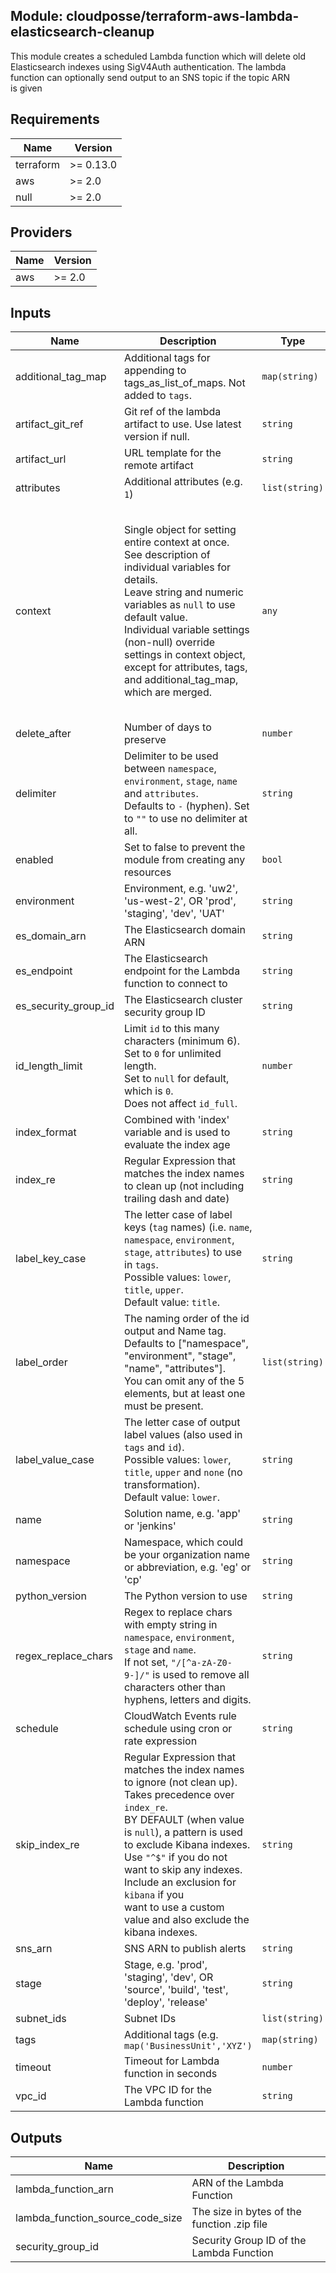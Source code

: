 <!-- markdownlint-disable -->
## Module: cloudposse/terraform-aws-lambda-elasticsearch-cleanup

This module creates a scheduled Lambda function which will delete old  
Elasticsearch indexes using SigV4Auth authentication. The lambda  
function can optionally send output to an SNS topic if the topic ARN  
is given

## Requirements

| Name | Version |
|------|---------|
| terraform | >= 0.13.0 |
| aws | >= 2.0 |
| null | >= 2.0 |

## Providers

| Name | Version |
|------|---------|
| aws | >= 2.0 |

## Inputs

| Name | Description | Type | Default | Required |
|------|-------------|------|---------|:--------:|
| additional\_tag\_map | Additional tags for appending to tags\_as\_list\_of\_maps. Not added to `tags`. | `map(string)` | `{}` | no |
| artifact\_git\_ref | Git ref of the lambda artifact to use. Use latest version if null. | `string` | `""` | no |
| artifact\_url | URL template for the remote artifact | `string` | `"https://artifacts.cloudposse.com/$${module_name}/$${git_ref}/$${filename}"` | no |
| attributes | Additional attributes (e.g. `1`) | `list(string)` | `[]` | no |
| context | Single object for setting entire context at once.<br>See description of individual variables for details.<br>Leave string and numeric variables as `null` to use default value.<br>Individual variable settings (non-null) override settings in context object,<br>except for attributes, tags, and additional\_tag\_map, which are merged. | `any` | <pre>{<br>  "additional_tag_map": {},<br>  "attributes": [],<br>  "delimiter": null,<br>  "enabled": true,<br>  "environment": null,<br>  "id_length_limit": null,<br>  "label_key_case": null,<br>  "label_order": [],<br>  "label_value_case": null,<br>  "name": null,<br>  "namespace": null,<br>  "regex_replace_chars": null,<br>  "stage": null,<br>  "tags": {}<br>}</pre> | no |
| delete\_after | Number of days to preserve | `number` | `15` | no |
| delimiter | Delimiter to be used between `namespace`, `environment`, `stage`, `name` and `attributes`.<br>Defaults to `-` (hyphen). Set to `""` to use no delimiter at all. | `string` | `null` | no |
| enabled | Set to false to prevent the module from creating any resources | `bool` | `null` | no |
| environment | Environment, e.g. 'uw2', 'us-west-2', OR 'prod', 'staging', 'dev', 'UAT' | `string` | `null` | no |
| es\_domain\_arn | The Elasticsearch domain ARN | `string` | n/a | yes |
| es\_endpoint | The Elasticsearch endpoint for the Lambda function to connect to | `string` | n/a | yes |
| es\_security\_group\_id | The Elasticsearch cluster security group ID | `string` | n/a | yes |
| id\_length\_limit | Limit `id` to this many characters (minimum 6).<br>Set to `0` for unlimited length.<br>Set to `null` for default, which is `0`.<br>Does not affect `id_full`. | `number` | `null` | no |
| index\_format | Combined with 'index' variable and is used to evaluate the index age | `string` | `"%Y.%m.%d"` | no |
| index\_re | Regular Expression that matches the index names to clean up (not including trailing dash and date) | `string` | `".*"` | no |
| label\_key\_case | The letter case of label keys (`tag` names) (i.e. `name`, `namespace`, `environment`, `stage`, `attributes`) to use in `tags`.<br>Possible values: `lower`, `title`, `upper`.<br>Default value: `title`. | `string` | `null` | no |
| label\_order | The naming order of the id output and Name tag.<br>Defaults to ["namespace", "environment", "stage", "name", "attributes"].<br>You can omit any of the 5 elements, but at least one must be present. | `list(string)` | `null` | no |
| label\_value\_case | The letter case of output label values (also used in `tags` and `id`).<br>Possible values: `lower`, `title`, `upper` and `none` (no transformation).<br>Default value: `lower`. | `string` | `null` | no |
| name | Solution name, e.g. 'app' or 'jenkins' | `string` | `null` | no |
| namespace | Namespace, which could be your organization name or abbreviation, e.g. 'eg' or 'cp' | `string` | `null` | no |
| python\_version | The Python version to use | `string` | `"3.7"` | no |
| regex\_replace\_chars | Regex to replace chars with empty string in `namespace`, `environment`, `stage` and `name`.<br>If not set, `"/[^a-zA-Z0-9-]/"` is used to remove all characters other than hyphens, letters and digits. | `string` | `null` | no |
| schedule | CloudWatch Events rule schedule using cron or rate expression | `string` | `"cron(0 3 * * ? *)"` | no |
| skip\_index\_re | Regular Expression that matches the index names to ignore (not clean up). Takes precedence over `index_re`.<br>BY DEFAULT (when value is `null`), a pattern is used to exclude Kibana indexes.<br>Use `"^$"` if you do not want to skip any indexes. Include an exclusion for `kibana` if you<br>want to use a custom value and also exclude the kibana indexes. | `string` | `null` | no |
| sns\_arn | SNS ARN to publish alerts | `string` | `""` | no |
| stage | Stage, e.g. 'prod', 'staging', 'dev', OR 'source', 'build', 'test', 'deploy', 'release' | `string` | `null` | no |
| subnet\_ids | Subnet IDs | `list(string)` | n/a | yes |
| tags | Additional tags (e.g. `map('BusinessUnit','XYZ')` | `map(string)` | `{}` | no |
| timeout | Timeout for Lambda function in seconds | `number` | `300` | no |
| vpc\_id | The VPC ID for the Lambda function | `string` | n/a | yes |

## Outputs

| Name | Description |
|------|-------------|
| lambda\_function\_arn | ARN of the Lambda Function |
| lambda\_function\_source\_code\_size | The size in bytes of the function .zip file |
| security\_group\_id | Security Group ID of the Lambda Function |

<!-- markdownlint-restore -->
